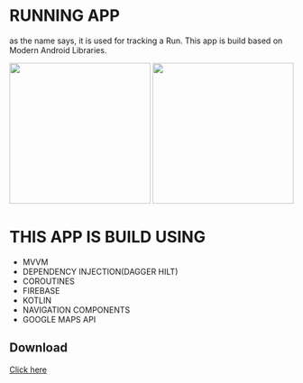 # RUNNING APP
as the name says, it is used for tracking a Run.
This app is build based on Modern Android Libraries.

<img src="https://firebasestorage.googleapis.com/v0/b/running-app-1747f.appspot.com/o/screenshot_1.png?alt=media&token=93dea739-bc41-4652-b175-581a26082d44" width="250">             <img src="https://firebasestorage.googleapis.com/v0/b/running-app-1747f.appspot.com/o/screenshot_2.png?alt=media&token=554c68e2-c258-42e6-b9ba-d023c5eaf68c" width="250">

# THIS APP IS BUILD USING
* MVVM
* DEPENDENCY INJECTION(DAGGER HILT)
* COROUTINES
* FIREBASE
* KOTLIN
* NAVIGATION COMPONENTS
* GOOGLE MAPS API

## Download
[Click here](https://firebasestorage.googleapis.com/v0/b/running-app-1747f.appspot.com/o/RunningAppv1.apk?alt=media&token=3089277f-a788-488d-849a-886a6772aa99)
